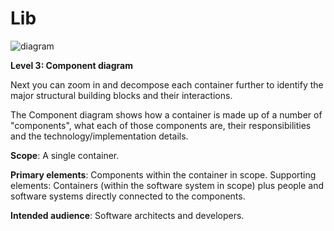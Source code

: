 # Lib

![diagram](https://www.plantuml.com/plantuml/svg/0/ZO_DJiCm48JlVWhJKokHMYgSE1MI2932pw4jGWX5ctZRkd9ioru78SIxuw00wetRQcVsczbb8F0KEyrEb6brbCZtH2vS2E7XRRvJj8zD3EXRQmWDpLlR2P1UWUbrT57avzcZ1aFhkqfe80oKLdLkEsVDu7VVR8bRPP0NvMRn3pv5boBEX1l0wJvJISssoP45vrKA4Hq4GYyazek_vWDU62ln4CRS8-K0FOJMApUsOjNbyyDwLJ_ThcxgghmkxulfZ35If96__Bx02mKx3zqhhrJZmR_peIkaVpnZ-SzONzbeP5AdMZMdV39w9pF-mJXddumjqSWK-mK0)

**Level 3: Component diagram**

Next you can zoom in and decompose each container further to identify the major structural building blocks and their interactions.

The Component diagram shows how a container is made up of a number of "components", what each of those components are, their responsibilities and the technology/implementation details.

**Scope**: A single container.

**Primary elements**: Components within the container in scope.
Supporting elements: Containers (within the software system in scope) plus people and software systems directly connected to the components.

**Intended audience**: Software architects and developers.